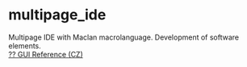 # multipage_ide
Multipage IDE with Maclan macrolanguage. Development of software elements.<br>
[?? GUI Reference (CZ)](https://multipage-software.github.io/multipage_books/)